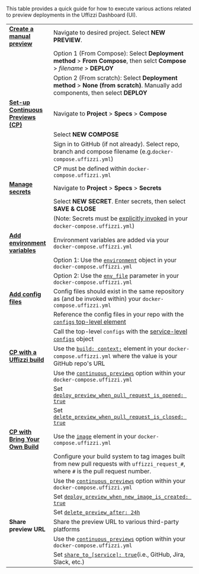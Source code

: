 This table provides a quick guide for how to execute various actions related to preview deployments in the Uffizzi Dashboard (UI).  

|                              |                                                                                   |
|------------------------------|-----------------------------------------------------------------------------------|
| **[Create a manual preview](set-up-previews.md)**  | Navigate to desired project. Select **NEW PREVIEW**.                                                    |
|                              | Option 1 (From Compose): Select **Deployment method** > **From Compose**, then selct **Compose** > *filename* > **DEPLOY** |
|                              | Option 2 (From scratch): Select **Deployment method** > **None (from scratch)**. Manually add components, then select **DEPLOY**                      |
| **[Set-up Continuous Previews (CP)](set-up-previews.md#using-compose)**                | Navigate to **Project** > **Specs** > **Compose**                                                         |
|                              | Select **NEW COMPOSE**                                                                    |
|                              | Sign in to GitHub (if not already). Select repo, branch and compose filename (e.g.`docker-compose.uffizzi.yml`)                              |
|                              | CP must be defined within `docker-compose.uffizzi.yml`                                 |
| **[Manage secrets](guides/secrets.md)**           | Navigate to **Project** > **Specs** > **Secrets**                                                          |
|                              | Select **NEW SECRET**. Enter secrets, then select **SAVE & CLOSE**                                                                        |
|                              | (Note: Secrets must be [explicitly invoked](references/compose-spec.md#secrets-configuration-reference)  in your `docker-compose.uffizzi.yml`)                             |
| **[Add environment variables](guides/environment-variables.md)** | Environment variables are added via your `docker-compose.uffizzi.yml`                               |
|                              | Option 1: Use the [`environment`](references/compose-spec.md#environment) object in your `docker-compose.uffizzi.yml`                                                        |
|                              | Option 2: Use the [`env_file`](references/compose-spec.md#env_file) parameter in your `docker-compose.uffizzi.yml`                                          |
| **[Add config files](references/compose-spec.md#configs)** | Config files should exist in the same repository as (and be invoked within) your `docker-compose.uffizzi.yml`                         |
|                              | Reference the config files in your repo with the [`configs` top-level element](references/compose-spec.md#configs-configuration-reference)                                                       |
|                              | Call the top-level `configs` with the [service-level `configs`](references/compose-spec.md#configs) object                                        |
| **[CP with a Uffizzi build](guides/git-integrations.md)**  | Use the [`build: context:`](references/compose-spec.md#build) element in your `docker-compose.uffizzi.yml` where the value is your GitHub repo's URL                                |
|                              | Use the [`continuous_previews`](references/compose-spec.md#continuous_previews) option within your `docker-compose.uffizzi.yml`                                                           |
|                              | Set [`deploy_preview_when_pull_request_is_opened: true`](references/compose-spec.md#deploy_preview_when_pull_request_is_opened)                                |
|                              | Set [`delete_preview_when_pull_request_is_closed: true`](references/compose-spec.md#delete_preview_when_pull_request_is_closed)                                |
| **[CP with Bring Your Own Build](guides/container-registry-integrations.md)** | Use the [`image`](references/compose-spec.md#image) element in your `docker-compose.uffizzi.yml`                             |
|                              | Configure your build system to tag images built from new pull requests with `uffizzi_request_#`, where `#` is the pull request number.                                                      |
|                              | Use the [`continuous_previews`](references/compose-spec.md#continuous_previews) option within your `docker-compose.uffizzi.yml`                                                           |
|                              | Set [`deploy_preview_when_new_image_is_created: true`](references/compose-spec.md#deploy_preview_when_new_image_is_created)                                |
|                              | Set [`delete_preview_after: 24h`](references/compose-spec.md#delete_preview_when_after)                                |
| **Share preview URL**        | Share the preview URL to various third-party platforms                              |
|                              | Use the [`continuous_previews`](references/compose-spec.md#continuous_previews) option within your `docker-compose.uffizzi.yml`        |
|                              | Set [`share_to_[service]: true`](references/compose-spec.md#share_to_github)(i.e., GitHub, Jira, Slack, etc.)                                |

